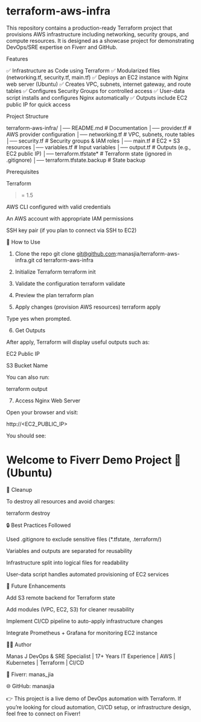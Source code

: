 # terraform-aws-infra

This repository contains a production-ready Terraform project that provisions AWS infrastructure including networking, security groups, and compute resources. It is designed as a showcase project for demonstrating DevOps/SRE expertise on Fiverr and GitHub.

Features

✅ Infrastructure as Code using Terraform
✅ Modularized files (networking.tf, security.tf, main.tf)
✅ Deploys an EC2 instance with Nginx web server (Ubuntu)
✅ Creates VPC, subnets, internet gateway, and route tables
✅ Configures Security Groups for controlled access
✅ User-data script installs and configures Nginx automatically
✅ Outputs include EC2 public IP for quick access

Project Structure

terraform-aws-infra/
│── README.md                # Documentation
│── provider.tf              # AWS provider configuration
│── networking.tf            # VPC, subnets, route tables
│── security.tf              # Security groups & IAM roles
│── main.tf                  # EC2 + S3 resources
│── variables.tf             # Input variables
│── output.tf                # Outputs (e.g., EC2 public IP)
│── terraform.tfstate*       # Terraform state (ignored in .gitignore)
│── terraform.tfstate.backup # State backup


Prerequisites

Terraform
 >= 1.5

AWS CLI
 configured with valid credentials

An AWS account with appropriate IAM permissions

SSH key pair (if you plan to connect via SSH to EC2)

🚀 How to Use
1. Clone the repo
git clone git@github.com:manasjia/terraform-aws-infra.git
cd terraform-aws-infra

2. Initialize Terraform
terraform init

3. Validate the configuration
terraform validate

4. Preview the plan
terraform plan

5. Apply changes (provision AWS resources)
terraform apply


Type yes when prompted.

6. Get Outputs

After apply, Terraform will display useful outputs such as:

EC2 Public IP

S3 Bucket Name

You can also run:

terraform output

7. Access Nginx Web Server

Open your browser and visit:

http://<EC2_PUBLIC_IP>


You should see:

<h1>Welcome to Fiverr Demo Project 🚀 (Ubuntu)</h1>

🧹 Cleanup

To destroy all resources and avoid charges:

terraform destroy

🔒 Best Practices Followed

Used .gitignore to exclude sensitive files (*.tfstate, .terraform/)

Variables and outputs are separated for reusability

Infrastructure split into logical files for readability

User-data script handles automated provisioning of EC2 services

📌 Future Enhancements

Add S3 remote backend for Terraform state

Add modules (VPC, EC2, S3) for cleaner reusability

Implement CI/CD pipeline to auto-apply infrastructure changes

Integrate Prometheus + Grafana for monitoring EC2 instance

👨‍💻 Author

Manas J
DevOps & SRE Specialist | 17+ Years IT Experience | AWS | Kubernetes | Terraform | CI/CD

💼 Fiverr: manas_jia

🌐 GitHub: manasjia

👉 This project is a live demo of DevOps automation with Terraform.
If you’re looking for cloud automation, CI/CD setup, or infrastructure design, feel free to connect on Fiverr!
